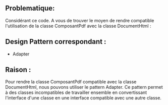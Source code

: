 ## Problematique:

Considérant ce code. A vous de trouver le moyen de rendre compatible l'utilisation de la classe ComposantPdf avec la classe DocumentHtml :

## Design Pattern correspondant :

- Adapter

## Raison : 

Pour rendre la classe ComposantPdf compatible avec la classe DocumentHtml, nous pouvons utiliser le pattern Adapter. Ce pattern permet à des classes incompatibles de travailler ensemble en convertissant l'interface d'une classe en une interface compatible avec une autre classe.